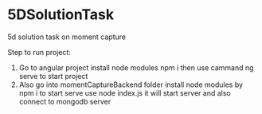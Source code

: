 # 5DSolutionTask
5d solution task on moment capture


Step to run project:
1. Go to angular project install node modules
  npm i
  then use cammand ng serve to start project
2. Also go into momentCaptureBackend folder 
  install node modules  by npm i
  to start serve use node index.js
  it will start server and also connect to mongodb server
  
